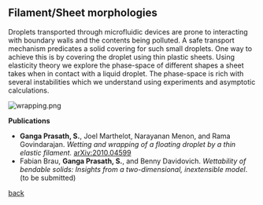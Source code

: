 ## Filament/Sheet morphologies

Droplets transported through microfluidic devices are prone to interacting with boundary walls and the contents being polluted. A safe transport mechanism predicates a solid covering for such small droplets. One way to achieve this is by covering the droplet using thin plastic sheets. Using elasticity theory we explore the phase-space of different shapes a sheet takes when in contact with a liquid droplet. The phase-space is rich with several instabilities which we understand using experiments and asymptotic calculations.

![wrapping.png]({{site.baseurl}}/wrapping.png)

**Publications**
*  **Ganga Prasath, S.**, Joel Marthelot, Narayanan Menon, and Rama Govindarajan. _Wetting and wrapping of a floating droplet by a thin
elastic filament._ [arXiv:2010.04599](http://arxiv.org/abs/2010.04599)
*  Fabian Brau, **Ganga Prasath, S.**, and Benny Davidovich. _Wettability of bendable solids:
Insights from a two-dimensional, inextensible model_. (to be submitted)

[back](./research)
